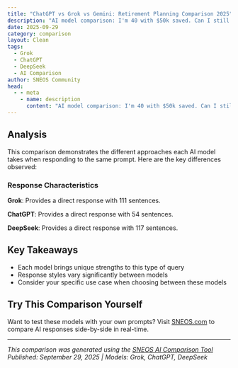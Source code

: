 ```yaml
---
title: "ChatGPT vs Grok vs Gemini: Retirement Planning Comparison 2025"
description: "AI model comparison: I'm 40 with $50k saved. Can I still retire comfortably? Create a detailed catch-up plan..."
date: 2025-09-29
category: comparison
layout: Clean
tags:
  - Grok
  - ChatGPT
  - DeepSeek
  - AI Comparison
author: SNEOS Community
head:
  - - meta
    - name: description
      content: "AI model comparison: I'm 40 with $50k saved. Can I still retire comfortably? Create a detailed catch-up plan..."
---
```


<ChatComparison
  title="ChatGPT vs Grok vs Gemini: Retirement Planning Comparison 2025"
  prompt="I'm 40 with $50k saved. Can I still retire comfortably? Create a detailed catch-up plan"
  :responses='{
    "Grok": "Retiring comfortably at 40 with $50,000 saved is challenging but not impossible, depending on your desired retirement lifestyle, income, expenses, and how long you\u2019re willing to work before retiring. Since \u0022comfortable\u0022 retirement means different things to different people, I\u2019ll outline a detailed catch-up plan based on common benchmarks and assumptions. You can adjust the numbers to fit your specific goals and circumstances.\n\n### Step 1: Assess Your Current Situation and Goals\n1. **Define \u201CComfortable Retirement\u201D**:\n   - A common guideline is needing 70-80% of your pre-retirement income annually to maintain your lifestyle. For example, if you currently earn $60,000 per year, you might aim for $42,000-$48,000 annually in retirement.\n   - Use the 4% withdrawal rule as a rough estimate: Withdrawing 4% of your savings each year suggests you\u2019d need $1,000,000 to generate $40,000 annually (adjusted for inflation). With $50,000 saved, you\u2019re far from this target, so we\u2019ll focus on aggressive saving and investing.\n2. **Determine Retirement Age**:\n   - At 40, retiring at 65 gives you 25 years to build your nest egg. If you want to retire earlier (e.g., 55), you\u2019ll need to save/invest more aggressively.\n   - For this plan, let\u2019s assume retirement at 65.\n3. **Factor in Social Security**:\n   - You\u2019ll likely qualify for Social Security benefits (if in the U.S.), which can supplement income. The average benefit at 65 is around $1,500/month ($18,000/year), though this depends on your earnings history. Check your estimated benefit on the Social Security Administration\u2019s website (ssa.gov).\n4. **Current Savings**:\n   - $50,000 is a good start, but it needs to grow significantly through investments and additional contributions.\n\n### Step 2: Create a Financial Snapshot\n- **Income**: Estimate your current annual income (let\u2019s assume $60,000 for this example).\n- **Expenses**: Track your monthly spending. Aim to cut discretionary costs to free up money for savings. Assume current expenses are $45,000/year.\n- **Debt**: If you have high-interest debt (e.g., credit cards), prioritize paying it off before saving aggressively for retirement. Low-interest debt (e.g., mortgage) can be managed alongside savings.\n- **Emergency Fund**: Ensure you have 3-6 months of expenses saved separately (e.g., $12,000-$22,500) before funneling extra money into retirement accounts.\n\n### Step 3: Set a Retirement Savings Target\n- Using the 4% withdrawal rule, to generate $40,000/year in retirement (plus inflation adjustments), you\u2019d need about $1,000,000 by age 65.\n- After factoring in Social Security ($18,000/year), you might only need $22,000/year from savings, requiring ~$550,000 in savings by 65. For safety, let\u2019s target $750,000 to account for inflation, healthcare costs, and unexpected expenses.\n\n**Current savings**: $50,000  \n**Target at 65**: $750,000  \n**Gap to close in 25 years**: $700,000\n\n### Step 4: Build a Catch-Up Savings and Investment Plan\nTo reach $750,000 in 25 years, you\u2019ll need a combination of contributions and investment growth. Assuming an average annual return of 7% (a realistic target for a diversified stock-heavy portfolio), let\u2019s calculate how much you need to save annually.\n\n1. **Investment Growth on Current Savings**:\n   - $50,000 growing at 7% annually for 25 years = ~$271,000 (using compound interest formula: A = P(1 \u002B r/n)^(nt), where P=$50,000, r=0.07, n=1, t=25).\n   - This leaves a gap of $750,000 - $271,000 = $479,000 to cover through new contributions.\n\n2. **Annual Savings Required**:\n   - To accumulate $479,000 over 25 years with a 7% return, you\u2019d need to save approximately $9,500 per year (using a future value of annuity formula). This is roughly $800/month.\n   - If you can\u2019t save $9,500/year immediately, start smaller and increase contributions over time with raises or cost-cutting.\n\n3. **Maximize Tax-Advantaged Accounts**:\n   - **401(k)**: If your employer offers a 401(k), contribute at least enough to get any match (free money!). In 2023, the contribution limit is $22,500 (plus $7,500 catch-up if over 50, though not yet applicable). Aim to max this out if possible.\n   - **IRA**: Contribute to a Traditional or Roth IRA (2023 limit: $6,500). A Roth IRA is ideal if you expect higher taxes in retirement or want tax-free withdrawals.\n   - If income allows, contribute to both (total limit across accounts still applies for 401(k) and employer plans).\n\n4. **Invest Aggressively (but Smartly)**:\n   - At 40, you can afford a higher risk tolerance. Allocate ~80-90% of your portfolio to stocks (via low-cost index funds or ETFs like S\u0026P 500 trackers) and 10-20% to bonds for stability.\n   - Avoid high-fee funds; stick to low-cost options (e.g., Vanguard, Fidelity) with expense ratios under 0.1%.\n   - Reinvest dividends and rebalance annually.\n\n### Step 5: Boost Income and Cut Expenses\nSaving $9,500/year (or more) on a $60,000 income requires lifestyle adjustments and/or income growth.\n- **Cut Expenses**:\n  - Reduce discretionary spending (dining out, subscriptions, etc.) by $200-$300/month.\n  - Downsize housing or transportation costs if feasible (e.g., cheaper car, smaller home).\n  - Aim to free up at least $5,000-$7,000/year initially.\n- **Increase Income**:\n  - Seek raises or promotions at work.\n  - Take on a side hustle (freelancing, ridesharing, tutoring) to earn an extra $5,000-$10,000/year.\n  - Invest in skills or certifications to boost earning potential over time.\n\n### Step 6: Plan for Major Costs\n- **Healthcare**: Budget for rising healthcare costs in retirement. Consider contributing to a Health Savings Account (HSA) if eligible (2023 limit: $3,850 individual). HSAs grow tax-free and can be used for medical expenses.\n- **Inflation**: A 7% investment return assumes real growth after inflation (~2-3%/year). Keep savings in investments that outpace inflation.\n- **Longevity**: Plan to live past 85. If $750,000 lasts 20 years at $37,500/year, extend savings or delay retirement if needed.\n\n### Step 7: Sample Catch-Up Timeline\nAssuming starting at 40 with $50,000, targeting $750,000 by 65 (7% return):\n- **Year 1-5 (Age 40-45)**:\n  - Save $10,000/year (start with $5,000 if tight, ramp up).\n  - Total saved by 45: ~$125,000 (with growth).\n- **Year 6-10 (Age 45-50)**:\n  - Increase to $12,000/year with income growth.\n  - Total by 50: ~$250,000.\n- **Year 11-20 (Age 50-60)**:\n  - Save $15,000/year, use catch-up contributions (401(k) limit rises).\n  - Total by 60: ~$550,000.\n- **Year 21-25 (Age 60-65)**:\n  - Save $15,000-$20,000/year, taper risk in investments.\n  - Total by 65: ~$750,000.\n\n### Step 8: Alternative Strategies\nIf saving $10,000\u002B/year is unrealistic:\n- **Delay Retirement**: Working until 67-70 drastically reduces the savings needed and boosts Social Security benefits.\n- **Part-Time Work in Retirement**: Earn $10,000-$15,000/year post-retirement to lower withdrawal needs.\n- **Downsize Lifestyle**: Retire on less (e.g., $30,000/year) requiring only ~$500,000 total.\n- **Relocate**: Move to a lower-cost area or country in retirement.\n\n### Step 9: Monitor and Adjust\n- Review your plan annually. Adjust savings rates based on income changes, market performance, or life events.\n- Work with a financial advisor if needed to optimize taxes and investments.\n- Track progress using tools like Mint, Personal Capital, or a simple spreadsheet.\n\n### Key Assumptions and Risks\n- **7% Return**: Market returns aren\u2019t guaranteed. A lower return (e.g., 5%) would require saving ~$14,000/year to hit $750,000.\n- **Inflation**: Rising costs could erode purchasing power; adjust savings target upward if needed.\n- **Life Events**: Illness, job loss, or family needs could derail savings. Build flexibility into your plan.\n\n### Conclusion: Can You Retire Comfortably?\nWith $50,000 at 40, retiring comfortably by 65 is achievable if you save aggressively ($10,000-$15,000/year), invest wisely (7%\u002B returns), and adjust your lifestyle. If saving this much isn\u2019t feasible, extend your working years or reduce retirement spending. Start now\u2014time is your biggest asset through compound growth. Let me know if you\u2019d like me to tweak this plan for a specific income, retirement age",
    "ChatGPT": "Certainly! Retiring comfortably with $50,000 saved at age 40 is possible, but it will require focused planning, disciplined saving, and smart investing. Below is a detailed catch-up retirement plan for you.\n\n---\n\n## Step 1: Define \u201CComfortable Retirement\u201D\nFirst, estimate how much annual income you\u2019d need in retirement to live comfortably.\n\n- Typical guidance: Aim to replace about 70-80% of your pre-retirement income.\n- Example: If you earn $60,000/year now, 70% replacement = $42,000/year in retirement.\n- Decide your desired retirement age (e.g., 65 or 67).\n- Estimate expected lifespan (e.g., until 90).\n\n---\n\n## Step 2: Estimate Retirement Savings Goal\n\nUse a simple rule of thumb, like the 4% rule, which suggests you can withdraw 4% of your nest egg annually in retirement.\n\n- Desired annual income \u00F7 4% = Required nest egg\n- Example: $42,000 \u00F7 0.04 = $1,050,000\n\nYou would need approximately $1 million saved by retirement to generate $42,000/year.\n\n---\n\n## Step 3: Calculate How Much You Need to Save Annually\n\n### Assumptions:\n- Current age: 40\n- Retirement age: 65 (25 years to save)\n- Current savings: $50,000\n- Annual return on investments: 7% (typical stock market average)\n- Inflation assumption: 2-3% (cost of living increase)\n\n### Future Value of Current Savings:\nFV = $50,000 \u00D7 (1 \u002B 0.07)^25 = $50,000 \u00D7 5.43 \u2248 $271,500\n\n### Required total: $1,050,000\n\n### Amount to accumulate by new contributions:\n$1,050,000 \u2212 $271,500 = $778,500\n\n### Annual savings needed (ordinary annuity formula):\n\nPMT = FV \u00D7 r / [(1 \u002B r)^n \u2212 1]\n\nPMT = 778,500 \u00D7 0.07 / [(1.07)^25 \u2212 1]  \nPMT = 54,495 / (5.43 \u2212 1)  \nPMT = 54,495 / 4.43 \u2248 $12,300 per year, or about $1,025 per month\n\n---\n\n## Step 4: Detailed Catch-Up Plan\n\n### 1. Maximize Retirement Account Contributions\n- **401(k)/403(b):** For 2024, max contribution is $23,000 if over 50; under 50 max is $22,500.  \n- Try to max out your contributions or at least save $12,000\u002B yearly here.\n- Take advantage of employer match \u2014 free money!\n\n### 2. Open and Fund an IRA\n- Traditional or Roth IRA: max $6,500 per year under 50.\n- Consider to supplement your 401(k).\n\n### 3. Build a Taxable Investment Account\n- Any extra savings go here.\n- Invest in low-cost index funds or ETFs.\n- Use a diversified portfolio tilted toward stocks, gradually shifting to bonds near retirement.\n\n### 4. Reduce Expenses and Increase Income\n- Review budget to free up $1,000\u002B per month for savings.\n- Look for side income, freelance, or career growth.\n\n### 5. Delay Social Security Benefits\n- Plan to delay Social Security to age 70 to maximize benefits.\n- This reduces the burden on your savings.\n\n### 6. Reassess Annually and Adjust\n- Monitor investment returns and savings progress.\n- Increase savings rate as income grows.\n- Adjust investment asset allocation over time.\n\n---\n\n## Step 5: Consider Lifestyle and Flexibility\n\n- Be open to working a few years longer if needed.\n- Consider downsizing your home or relocating to a lower cost of living area.\n- Factor healthcare costs: Consider Health Savings Accounts (HSA) if available.\n\n---\n\n## Step 6: Sample Yearly Action Plan\n\n| Year | Action                                   | Annual Savings Goal |\n|-------|-----------------------------------------|--------------------|\n| 40-42 | Increase 401(k) contributions to 10-15% of salary, open IRA, start investing taxable funds | $6,000-$8,000 |\n| 43-47 | Max out retirement accounts, increase taxable investments, increase income streams | $12,000\u002B |\n| 48-54 | Continue max contributions, review asset allocation, start planning for healthcare | $15,000\u002B |\n| 55-65 | Begin shifting portfolio to more conservative assets, solidify retirement plan | Maintain savings, prepare for transition |\n\n---\n\n## Summary\n- Your goal: $1,000,000\u002B by retirement.\n- Save aggressively ~$1,000/month with investment returns.\n- Maximize tax-advantaged accounts.\n- Increase income and reduce expenses.\n- Review and adjust plan annually.\n\nIf you follow this disciplined approach, your current savings won\u2019t hold you back. Starting at 40 is still very doable!\n\n---\n\nIf you want, I can help tailor this plan based on your income, current expenses, risk tolerance, and retirement desires. Would you like that?",
    "DeepSeek": "Of course. It\u0027s great that you\u0027re taking a proactive step. The short answer is **yes, it is still possible to retire comfortably, but it will require discipline, focus, and a significant shift in your financial habits.**\n\nAt 40 with $50,000 saved, you are behind the typical benchmarks, but you have a powerful advantage: **time**. You still have 25-27 years until a traditional retirement age. This is enough time for compound growth to work significantly in your favor.\n\nHere is a detailed, multi-step catch-up plan for you.\n\n### **Step 1: The Reality Check \u0026 Mindset Shift**\n\nFirst, let\u0027s understand the gap. A common rule of thumb is to have 3x your annual salary saved by age 40. If we assume a salary of, say, $75,000, that would be $225,000. You are at $50,000, so there is a gap.\n\n**The Mindset Shift:** You must now operate in \u0022catch-up mode.\u0022 This isn\u0027t about small, incremental changes. It\u0027s about making significant, sustained adjustments to your saving and spending habits. Think of it as a project with a clear, 25-year deadline.\n\n---\n\n### **Step 2: Define \u0022Comfortably Retired\u0022 \u0026 Set a Goal**\n\n\u0022Comfortable\u0022 is subjective. We need a number.\n\n1.  **Estimate Your Retirement Expenses:** A common starting point is to assume you\u0027ll need 70-80% of your pre-retirement income annually. Let\u0027s use 80%.\n    *   *Example:* If you currently earn $75,000, your target annual retirement income might be **$60,000** (in today\u0027s dollars).\n\n2.  **Use the 4% Rule:** This rule suggests you can safely withdraw 4% of your retirement savings per year without running out of money.\n    *   To generate $60,000 per year, you would need: $60,000 / 0.04 = **$1,500,000.**\n\n**Your Target Goal: ~$1.5 Million by age 67.**\n\nThis number can be daunting, but it\u0027s your North Star. We will break it down.\n\n---\n\n### **Step 3: The Detailed 5-Pillar Catch-Up Plan**\n\nThis plan attacks the problem from all angles.\n\n#### **Pillar 1: Radical Savings \u0026 Budget Optimization**\n\nThis is the most critical pillar. You cannot save your way to $1.5M without a massive increase in your savings rate.\n\n*   **Conduct a Deep-Dive Budget Analysis:** For one month, track every single dollar you spend. Categorize everything.\n*   **The \u0022Catch-Up\u0022 Savings Rate:** Aim to save **25-30%** of your gross income. This is non-negotiable. This may seem impossible, but it\u0027s the key.\n*   **Actionable Cuts to Find the Money:**\n    *   **Housing:** Your biggest expense. Can you refinance your mortgage (if you have one) to a lower rate? Get a roommate? Downsize?\n    *   **Transportation:** Can you drive a paid-off, reliable used car instead of having a car payment? Use public transit more?\n    *   **Food:** Reduce dining out and elaborate meal prep at home.\n    *   **Subscriptions:** Audit and cancel everything you don\u0027t actively use.\n    *   **\u0022Wants\u0022 vs. \u0022Needs\u0022:** Implement a 30-day \u0022cooling-off\u0022 period for any non-essential purchase over $100.\n\n#### **Pillar 2: Aggressive, Tax-Advantaged Investing**\n\nYour $50k needs to work hard. Safety is your enemy right now; growth is your friend.\n\n*   **Maximize Your 401(k):**\n    *   In 2024, the contribution limit is **$23,000**. If you\u0027re 50 or older, you can contribute an extra $7,500 (\u0022catch-up contribution\u0022). You\u0027re not there yet, but it\u0027s coming.\n    *   **Immediate Goal:** Contribute at least enough to get your full employer match (it\u0027s free money).\n    *   **Stretch Goal:** Increase your contribution by 1% every 6 months until you are maxing it out.\n\n*   **Open and Fund a Roth IRA:**\n    *   The 2024 limit is **$7,000**. Your eligibility to contribute begins to phase out at certain income levels.\n    *   **Why a Roth?** You pay taxes on the money now, but it grows **tax-free** and you can withdraw it tax-free in retirement. This is a huge advantage.\n    *   **Goal:** Max this out every year. If you can\u0027t do $7,000 immediately, start with $3,000 and build from there.\n\n*   **Investment Allocation:**\n    *   Given your timeline and need for growth, your portfolio should be **aggressive**.\n    *   **Recommendation:** 85-90% in a low-cost U.S. Stock Market Index Fund (e.g., S\u0026P 500 ETF like VOO or IVV) and 10-15% in an International Stock Index Fund.\n    *   **Do not** try to time the market. Consistently invest every month (dollar-cost averaging). **Time in the market is more important than timing the market.**\n\n#### **Pillar 3: Increase Your Income**\n\nSaving more is only half the battle. Earning more supercharges your plan.\n\n*   **Career Advancement:** Pursue a promotion, ask for a raise (with data to back it up), or job-hop to a company that pays more for your skills.\n*   **Side Hustle:** Dedicate 5-10 hours per week to a side gig. The entire income from this hustle should go directly to your retirement accounts.\n    *   *Examples:* Consulting, freelance work (writing, design, coding), driving for a delivery service, tutoring.\n\n#### **Pillar 4: Strategic Debt Management**\n\nDebt, especially high-interest debt, is a retirement killer.\n\n*   **Tackle High-Interest Debt First:** Credit card debt is an emergency. Use the **avalanche method** (paying off highest-interest debt first) to eliminate it as quickly as possible.\n*   **Manage Other Debt:** While paying off high-interest debt, make minimum payments on lower-interest debt (like a mortgage or student loans). Once the toxic debt is gone, you can accelerate payments on the rest.\n\n#### **Pillar 5: Plan for Healthcare and Longevity**\n\n*   **Healthcare:** You won\u0027t be eligible for Medicare until 65. You must account for health insurance costs if you retire early. This is a major expense.\n*   **Social Security:** Do not plan on this being your primary income, but it will help. You can check your estimated benefits on the SSA.gov website. The longer you wait to claim (up to age 70), the larger your monthly benefit will be.\n\n---\n\n### **Step 4: A 25-Year Projection (The Math of Hope)**\n\nLet\u0027s see how this plan can work. Let\u0027s assume:\n*   Starting Savings: $50,000\n*   Annual Contribution: You save $30,000 per year ($23k in 401k \u002B $7k in Roth IRA).\n*   Average Annual Return: 7% (a conservative estimate for a stock-heavy portfolio over the long term).\n\nUsing a compound interest calculator:\n\n*   **After 10 years (Age 50):** Your portfolio would grow to **~$540,000**.\n*   **After 17 years (Age 57):** Your portfolio would cross the **$1,000,000** mark.\n*   **After 25 years (Age 65):** Your portfolio would be worth **~$2,250,000**.\n\n**This exceeds your $1.5 million goal.** This projection shows the immense power of consistent, aggressive saving combined with compound growth. Even if you start with a lower contribution and ramp up over time, the outcome is still very positive.\n\n---\n\n### **Sample Action Plan for Year 1**\n\n1.  **This Week:** Open a Roth IRA with a low-cost provider like Vanguard, Fidelity, or Charles Schwab. Transfer your existing $50k into a Rollover IRA if it\u0027s in an old 401(k) to consolidate and control it.\n2.  **This Month:** Analyze your budget and find $500/month in cuts. Increase your 401(k) contribution by 3%.\n3.  **Next 6 Months:** Use your tax refund and any bonuses to pay off a chunk of high-interest debt. Research one viable side hustle.\n4.  **By End of Year 1:** Be consistently saving at least $2,000 per month ($24,000/year) across your 401(k) and Roth IRA. Have a clear plan to increase this next year.\n\n### **Final Words of Encouragement**\n\nThe path ahead is demanding, but it is absolutely achievable. You have the awareness and the time to change your trajectory. The most important thing is to **start now**. Every month you delay makes the goal harder to reach.\n\nYou are not just saving money; you are buying your future freedom and security. Stay disciplined, stay the course, and you can absolutely retire comfortably."
  }'
  published-date="14:27"
/>

## Analysis

This comparison demonstrates the different approaches each AI model takes when responding to the same prompt. Here are the key differences observed:

### Response Characteristics

**Grok**: Provides a direct response with 111 sentences. 

**ChatGPT**: Provides a direct response with 54 sentences. 

**DeepSeek**: Provides a direct response with 117 sentences. 

## Key Takeaways

- Each model brings unique strengths to this type of query
- Response styles vary significantly between models
- Consider your specific use case when choosing between these models

## Try This Comparison Yourself

Want to test these models with your own prompts? Visit [SNEOS.com](https://sneos.com) to compare AI responses side-by-side in real-time.

---

*This comparison was generated using the [SNEOS AI Comparison Tool](https://sneos.com)*
*Published: September 29, 2025 | Models: Grok, ChatGPT, DeepSeek*
